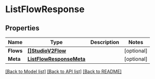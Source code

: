 # ListFlowResponse

## Properties

Name | Type | Description | Notes
------------ | ------------- | ------------- | -------------
**Flows** | [**[]StudioV2Flow**](StudioV2Flow.md) |  |[optional] 
**Meta** | [**ListFlowResponseMeta**](ListFlowResponseMeta.md) |  |[optional] 

[[Back to Model list]](../README.md#documentation-for-models) [[Back to API list]](../README.md#documentation-for-api-endpoints) [[Back to README]](../README.md)


